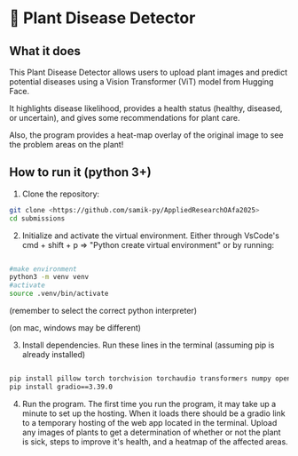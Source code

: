 # 🌱 Plant Disease Detector

## What it does
This Plant Disease Detector allows users to upload plant images and predict potential diseases using a Vision Transformer (ViT) model from Hugging Face.

It highlights disease likelihood, provides a health status (healthy, diseased, or uncertain), and gives some recommendations for plant care.

Also, the program provides a heat-map overlay of the original image to see the problem areas on the plant!

## How to run it (python 3+)
1. Clone the repository:

```bash
git clone <https://github.com/samik-py/AppliedResearchOAfa2025>
cd submissions
```

2. Initialize and activate the virtual environment. Either through VsCode's cmd + shift + p => "Python create virtual environment" or by running:

```bash

#make environment
python3 -m venv venv
#activate
source .venv/bin/activate

```
(remember to select the correct python interpreter)

(on mac, windows may be different)

3. Install dependencies. Run these lines in the terminal (assuming pip is already installed)

```bash

pip install pillow torch torchvision torchaudio transformers numpy opencv-python matplotlib
pip install gradio==3.39.0

```

4. Run the program. The first time you run the program, it may take up a minute to set up the hosting. When it loads there should be a gradio link to a temporary hosting of the web app located in the terminal. Upload any images of plants to get a determination of whether or not the plant is sick, steps to improve it's health, and a heatmap of the affected areas.



